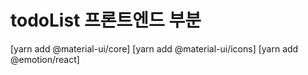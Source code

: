 # todoList 프론트엔드 부분

[yarn add @material-ui/core]
[yarn add @material-ui/icons]
[yarn add @emotion/react]